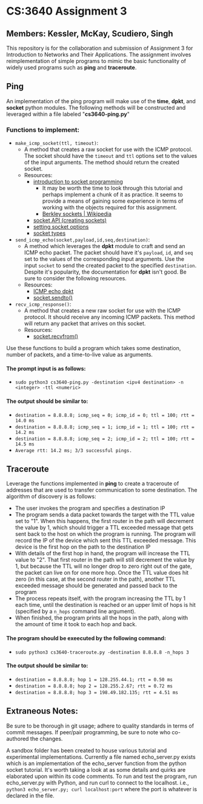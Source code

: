 CS:3640 Assignment 3
====================
Members: Kessler, McKay, Scudiero, Singh
----------------------------------------

This repository is for the collaboration and submission of Assignment 3 for
Introduction to Networks and Their Applications. The assignment involves
reimplementation of simple programs to mimic the basic functionality of widely
used programs such as **ping** and **traceroute**.


Ping
----

An implementation of the ping program will make use of the **time**, **dpkt**,
and **socket** python modules. The following methods will be constructed and
leveraged within a file labeled "**cs3640-ping.py**"

### Functions to implement:
* `make_icmp_socket(ttl, timeout)`:
    + A method that creates a raw socket for use with the ICMP protocol. The
    socket should have the `timeout` and `ttl` options set to the values of the
    input arguments. The method should return the created socket.
    + Resources:
        - [introduction to socket programming](https://realpython.com/python-sockets/#background)
            * It may be worth the time to look through this tutorial and perhaps
            implement a chunk of it as practice. It seems to provide a means
            of gaining some experience in terms of working with the objects
            required for this assignment.
            * [Berkley sockets | Wikipedia](https://en.wikipedia.org/wiki/Berkeley_sockets#bind)
        - [socket API (creating sockets)](https://docs.python.org/3/library/socket.html#creating-sockets)
        - [setting socket options](https://www.ibm.com/docs/en/i/7.2?topic=ssw_ibm_i_72/apis/ssocko.htm) 
        - [socket types](https://www.ibm.com/docs/en/aix/7.1?topic=protocols-socket-types)
* `send_icmp_echo(socket,payload,id,seq,destination)`:
    + A method which leverages the **dpkt** module to craft and send an ICMP
    echo packet. The packet should have it's `payload`, `id`, and `seq` set to
    the values of the corresponding input arguments. Use the input `socket` to
    send the created packet to the specified `destination`. Despite it's
    popularity, the documentation for **dpkt** isn't good. Be sure to consider
    the following resources.
    + Resources:
        - [ICMP echo dpkt](https://jon.oberheide.org/blog/2008/08/25/dpkt-tutorial-1-icmp-echo/)
        - [socket.sendto()](https://docs.python.org/3/library/socket.html#socket.socket.sendto)
* `recv_icmp_response()`:
    + A method that creates a new raw socket for use with the ICMP protocol.
    It should receive any incoming ICMP packets. This method will return any
    packet that arrives on this socket.
    + Resources:
        - [socket.recvfrom()](https://docs.python.org/3/library/socket.html#socket.socket.recvfrom)

Use these functions to build a program which takes some destination, number of
packets, and a time-to-live value as arguments.

#### The prompt input is as follows:
* `sudo python3 cs3640-ping.py -destination <ipv4 destination> -n <integer> -ttl <numeric>`

#### The output should be similar to:
* `destination = 8.8.8.8; icmp_seq = 0; icmp_id = 0; ttl = 100; rtt = 14.0 ms`
* `destination = 8.8.8.8; icmp_seq = 1; icmp_id = 1; ttl = 100; rtt = 14.2 ms`
* `destination = 8.8.8.8; icmp_seq = 2; icmp_id = 2; ttl = 100; rtt = 14.5 ms`
* `Average rtt: 14.2 ms; 3/3 successful pings.`


Traceroute
----------

Leverage the functions implemented in **ping** to create a traceroute of
addresses that are used to transfer communication to some destination. The
algorithm of discovery is as follows:

* The user invokes the program and specifies a destination IP
* The program sends a data packet towards the target with the TTL value set to
"1". When this happens, the first router in the path will decrement the value
by 1, which should trigger a TTL exceeded message that gets sent back to the
host on which the program is running. The program will record the IP of the
device which sent this TTL exceeded message. This device is the first hop on
the path to the destination IP
* With details of the first hop in hand, the program will increase the TTL
value to "2". That first router in the path will still decrement the value by
1, but because the TTL will no longer drop to zero right out of the gate, the
packet can live on for one more hop. Once the TTL value does hit zero (in this
case, at the second router in the path), another TTL exceeded message should be
generated and passed back to the program
* The process repeats itself, with the program increasing the TTL by 1 each
time, until the destination is reached or an upper limit of hops is hit
(specified by a `n_hops` command line argument).
* When finished, the program prints all the hops in the path, along with the
amount of time it took to each hop and back.

#### The program should be exeecuted by the following command:
* `sudo python3 cs3640-traceroute.py -destination 8.8.8.8 -n_hops 3`

#### The output should be similar to:
* `destination = 8.8.8.8; hop 1 = 128.255.44.1; rtt = 0.50 ms`
* `destination = 8.8.8.8; hop 2 = 128.255.2.67; rtt = 0.72 ms`
* `destination = 8.8.8.8; hop 3 = 198.49.182.135; rtt = 4.51 ms`

Extraneous Notes:
-----------------

Be sure to be thorough in git usage; adhere to quality standards in terms of
commit messages. If peer/pair programming, be sure to note who co-authored the
changes.

A sandbox folder has been created to house various tutorial and experimental
implementations. Currently a file named echo_server.py exists which is an
implementation of the echo_server function from the python socket tutorial.
It's worth taking a look at as some details and quirks are elaborated upon
within its code comments. To run and test the program, run echo_server.py
with Python, and run curl to connect to the localhost.
  i.e., `python3 echo_server.py; curl localhost:port` where the port is
  whatever is declared in the file.

